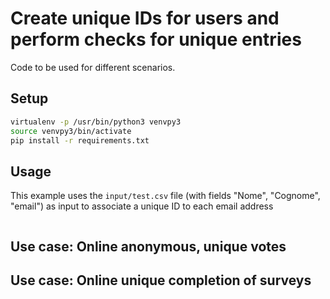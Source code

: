 # Create unique IDs for users and perform checks for unique entries

Code to be used for different scenarios.

## Setup

```bash 
virtualenv -p /usr/bin/python3 venvpy3
source venvpy3/bin/activate
pip install -r requirements.txt
```

## Usage

This example uses the `input/test.csv` file (with fields "Nome", "Cognome", "email") as input to associate a unique ID to each email address
	
```bash

```
	
## Use case: Online anonymous, unique votes

## Use case: Online unique completion of surveys

